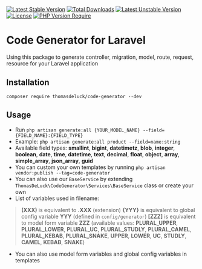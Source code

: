 [![Latest Stable Version](http://poser.pugx.org/thomasdeluck/code-generator/v)](https://packagist.org/packages/thomasdeluck/code-generator)
[![Total Downloads](http://poser.pugx.org/thomasdeluck/code-generator/downloads)](https://packagist.org/packages/thomasdeluck/code-generator)
[![Latest Unstable Version](http://poser.pugx.org/thomasdeluck/code-generator/v/unstable)](https://packagist.org/packages/thomasdeluck/code-generator)
[![License](http://poser.pugx.org/thomasdeluck/code-generator/license)](https://packagist.org/packages/thomasdeluck/code-generator)
[![PHP Version Require](http://poser.pugx.org/thomasdeluck/code-generator/require/php)](https://packagist.org/packages/thomasdeluck/code-generator)

# Code Generator for Laravel
Using this package to generate controller, migration, model, route, request, resource for your Laravel application

## Installation
```composer require thomasdeluck/code-generator --dev```

## Usage
* Run `php artisan generate:all {YOUR_MODEL_NAME} --field={FIELD_NAME}:{FIELD_TYPE}`
* Example: `php artisan generate:all product --field=name:string`
* Available field types: **smallint**, **bigint**, **datetimetz**, **blob**, **integer**, **boolean**, **date**, **time**, **datetime**, **text**, **decimal**, **float**, **object**, **array**, **simple_array**, **json_array**, **guid**
* You can custom your own templates by running `php artisan vendor:publish --tag=code-generator`
* You can also use our `BaseService` by extending `ThomasDeLuck\CodeGenerator\Services\BaseService` class or create your own
* List of variables used in filename: 
> **(XXX)** is equivalent to **.XXX** (extension)
> **{YYY}** is equivalent to global config variable **YYY** (defined in `config/generator`)
> **[ZZZ]** is equivalent to model form variable **ZZZ** (available values: **PLURAL_UPPER**, **PLURAL_LOWER**, **PLURAL_UC**, **PLURAL_STUDLY**, **PLURAL_CAMEL**, **PLURAL_KEBAB**, **PLURAL_SNAKE**, **UPPER**, **LOWER**, **UC**, **STUDLY**, **CAMEL**, **KEBAB**, **SNAKE**)
* You can also use model form variables and global config variables in templates